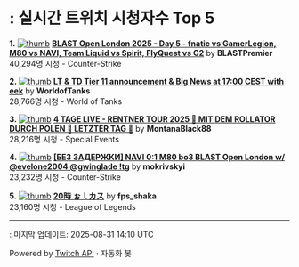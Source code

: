 # : 실시간 트위치 시청자수 Top 5

**1.** [![thumb](https://static-cdn.jtvnw.net/previews-ttv/live_user_blastpremier-320x180.jpg)](https://twitch.tv/BLASTPremier)
**[BLAST Open London 2025 - Day 5 - fnatic vs GamerLegion, M80 vs NAVI, Team Liquid vs Spirit, FlyQuest vs G2](https://twitch.tv/BLASTPremier)** by **BLASTPremier**<br>40,294명 시청  - Counter-Strike

**2.** [![thumb](https://static-cdn.jtvnw.net/previews-ttv/live_user_worldoftanks-320x180.jpg)](https://twitch.tv/WorldofTanks)
**[LT & TD Tier 11 announcement & Big News at 17:00 CEST with eek](https://twitch.tv/WorldofTanks)** by **WorldofTanks**<br>28,766명 시청  - World of Tanks

**3.** [![thumb](https://static-cdn.jtvnw.net/previews-ttv/live_user_montanablack88-320x180.jpg)](https://twitch.tv/MontanaBlack88)
**[4 TAGE LIVE - RENTNER TOUR 2025 🤏 MIT DEM ROLLATOR DURCH POLEN 🤏 LETZTER TAG 🤏](https://twitch.tv/MontanaBlack88)** by **MontanaBlack88**<br>28,216명 시청  - Special Events

**4.** [![thumb](https://static-cdn.jtvnw.net/previews-ttv/live_user_mokrivskyi-320x180.jpg)](https://twitch.tv/mokrivskyi)
**[[БЕЗ ЗАДЕРЖКИ] NAVI 0:1 M80 bo3 BLAST Open London w/ @evelone2004 @gwinglade !tg](https://twitch.tv/mokrivskyi)** by **mokrivskyi**<br>23,232명 시청  - Counter-Strike

**5.** [![thumb](https://static-cdn.jtvnw.net/previews-ttv/live_user_fps_shaka-320x180.jpg)](https://twitch.tv/fps_shaka)
**[20時 ぉｌカス](https://twitch.tv/fps_shaka)** by **fps_shaka**<br>23,160명 시청  - League of Legends


---
: 마지막 업데이트: 2025-08-31 14:10 UTC

Powered by [Twitch API](https://dev.twitch.tv/docs/api/reference) · 자동화 봇